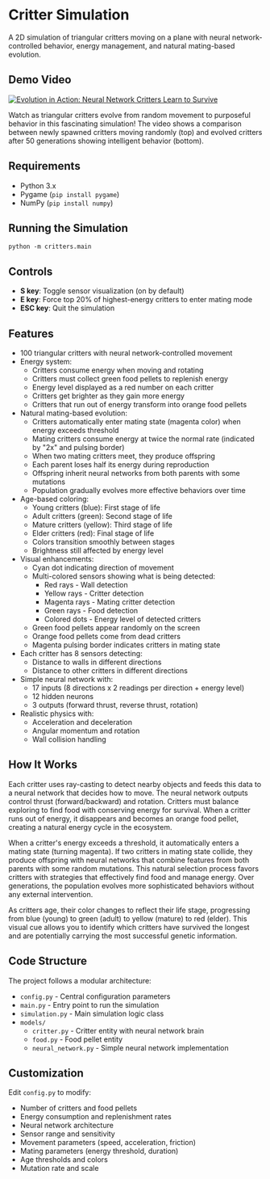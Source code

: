 # Critter Simulation

A 2D simulation of triangular critters moving on a plane with neural network-controlled behavior, energy management, and natural mating-based evolution.

## Demo Video
[![Evolution in Action: Neural Network Critters Learn to Survive](https://img.youtube.com/vi/88SG8uD1GIw/maxresdefault.jpg)](https://www.youtube.com/watch?v=88SG8uD1GIw)

Watch as triangular critters evolve from random movement to purposeful behavior in this fascinating simulation! The video shows a comparison between newly spawned critters moving randomly (top) and evolved critters after 50 generations showing intelligent behavior (bottom).

## Requirements
- Python 3.x
- Pygame (`pip install pygame`)
- NumPy (`pip install numpy`)

## Running the Simulation
```
python -m critters.main
```

## Controls
- **S key**: Toggle sensor visualization (on by default)
- **E key**: Force top 20% of highest-energy critters to enter mating mode
- **ESC key**: Quit the simulation

## Features
- 100 triangular critters with neural network-controlled movement
- Energy system:
  - Critters consume energy when moving and rotating
  - Critters must collect green food pellets to replenish energy
  - Energy level displayed as a red number on each critter
  - Critters get brighter as they gain more energy
  - Critters that run out of energy transform into orange food pellets
- Natural mating-based evolution:
  - Critters automatically enter mating state (magenta color) when energy exceeds threshold
  - Mating critters consume energy at twice the normal rate (indicated by "2x" and pulsing border)
  - When two mating critters meet, they produce offspring
  - Each parent loses half its energy during reproduction
  - Offspring inherit neural networks from both parents with some mutations
  - Population gradually evolves more effective behaviors over time
- Age-based coloring:
  - Young critters (blue): First stage of life
  - Adult critters (green): Second stage of life
  - Mature critters (yellow): Third stage of life 
  - Elder critters (red): Final stage of life
  - Colors transition smoothly between stages
  - Brightness still affected by energy level
- Visual enhancements:
  - Cyan dot indicating direction of movement
  - Multi-colored sensors showing what is being detected:
    - Red rays - Wall detection
    - Yellow rays - Critter detection
    - Magenta rays - Mating critter detection
    - Green rays - Food detection
    - Colored dots - Energy level of detected critters
  - Green food pellets appear randomly on the screen
  - Orange food pellets come from dead critters
  - Magenta pulsing border indicates critters in mating state
- Each critter has 8 sensors detecting:
  - Distance to walls in different directions
  - Distance to other critters in different directions
- Simple neural network with:
  - 17 inputs (8 directions x 2 readings per direction + energy level)
  - 12 hidden neurons
  - 3 outputs (forward thrust, reverse thrust, rotation)
- Realistic physics with:
  - Acceleration and deceleration
  - Angular momentum and rotation
  - Wall collision handling

## How It Works
Each critter uses ray-casting to detect nearby objects and feeds this data to a neural network that decides how to move. The neural network outputs control thrust (forward/backward) and rotation. Critters must balance exploring to find food with conserving energy for survival. When a critter runs out of energy, it disappears and becomes an orange food pellet, creating a natural energy cycle in the ecosystem.

When a critter's energy exceeds a threshold, it automatically enters a mating state (turning magenta). If two critters in mating state collide, they produce offspring with neural networks that combine features from both parents with some random mutations. This natural selection process favors critters with strategies that effectively find food and manage energy. Over generations, the population evolves more sophisticated behaviors without any external intervention.

As critters age, their color changes to reflect their life stage, progressing from blue (young) to green (adult) to yellow (mature) to red (elder). This visual cue allows you to identify which critters have survived the longest and are potentially carrying the most successful genetic information.

## Code Structure
The project follows a modular architecture:
- `config.py` - Central configuration parameters
- `main.py` - Entry point to run the simulation
- `simulation.py` - Main simulation logic class
- `models/`
  - `critter.py` - Critter entity with neural network brain
  - `food.py` - Food pellet entity
  - `neural_network.py` - Simple neural network implementation

## Customization
Edit `config.py` to modify:
- Number of critters and food pellets
- Energy consumption and replenishment rates
- Neural network architecture
- Sensor range and sensitivity
- Movement parameters (speed, acceleration, friction)
- Mating parameters (energy threshold, duration)
- Age thresholds and colors
- Mutation rate and scale
